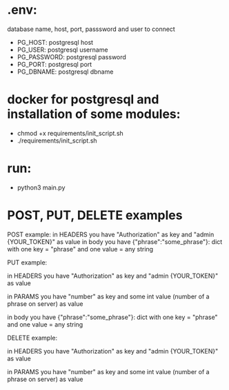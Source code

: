 # .env:

database name, host, port, passsword and user to connect 

- PG_HOST: postgresql host
- PG_USER: postgresql username
- PG_PASSWORD: postgresql password
- PG_PORT: postgresql port
- PG_DBNAME: postgresql dbname

# docker for postgresql and installation of some modules:

- chmod +x requirements/init_script.sh
- ./requirements/init_script.sh

# run:
- python3 main.py

# POST, PUT, DELETE examples

POST example: 
in HEADERS you have "Authorization" as key and "admin {YOUR_TOKEN}" as value
in body you have {"phrase":"some_phrase"}: dict with one key = "phrase" and one value = any string

PUT example: 

in HEADERS you have "Authorization" as key and "admin {YOUR_TOKEN}" as value 

in PARAMS you have "number" as key and some int value (number of a phrase on server) as value 

in body you have {"phrase":"some_phrase"}: dict with one key = "phrase" and one value = any string 

DELETE example: 

in HEADERS you have "Authorization" as key and "admin {YOUR_TOKEN}" as value 

in PARAMS you have "number" as key and some int value (number of a phrase on server) as value 

